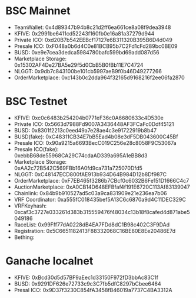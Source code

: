 # BSC Mainnet

- TeamWallet: 0x4d89347b94b8c21d2ff6ea661ce8a08f9dea3948
- KFIVE: 0x2991be6411cd52243f160fb0e16a81a37279d944
- Private ICO: 0xd20B7b542EEBcf17127e6B311320B395B6D4d049
- Presale ICO: 0xF048a0b6d4C0e81BCB95b7C2Fd1cFd289bc0BE09
- BUSD: 0xe9e7cea3dedca5984780bafc599bd69add087d56
- Marketplace Storage: 0x15302AF4De27BA5e29f5d0CbB5B0fBb11E7C4724
- NLGGT: 0x9db7c843100be101cb5997aeB9f0b46D49277266
- OrderMarketplace: 0xc143b0c2dda964f32165d9168216f2ee06fa2870

# BSC Testnet

- KFIVE: 0xc0c6483b254204b0771eF36c0A6680633c4D530e
- Private ICO: 0x5663d7988Fd9007A3436448AF3FCaFc0Ddf45121
- BUSD: 0x8301f2213c0eed49a7e28ae4c3e91722919b8b47
- BUSD(fake): 0xC48311CB34E7bB5Ead4b08e3dF5DB043600C45Bf
- Presale ICO: 0x90a9215a6693BecC019C256e28c8058F9C53067a
- Presale ICO(fake): 0xebbB68de55968CA29C74cdaAD339a695A1eBB8d3
- Marketplace Storage: 0xAA2c72B542C569FBb16A0fd9ca731a725070Dfd5
- NLGGT: 0xC48147ECD800fAE913b934D64B984D12b8Df987C
- OrderMarketplace: 0xF7EB465f3286b7CBcf0c6032B6Fe151D1666C4c7
- AuctionMarketplace: 0xA0CB14D648EFBfaf4f191E6720C113Af83139047
- Chainlink: 0x84b9b910527ad5c03a9ca831909e21e236ea7b06
- VRF Coordinator: 0xa555fC018435bef5A13C6c6870a9d4C11DEC329C
- VRFKeyhash: 0xcaf3c3727e033261d383b315559476f48034c13b18f8cafed4d871abe5049186
- RaceList: 0x99Fff77dA0228dB4EA7FDd8dC1B98c402C3F9DAd
- Registration: 0x5C6651182413F88332068C16BE80E8Ee20486E7d
- Bething: 

# Ganache localnet

- KFIVE: 0xBcd30d5d57BF9aEec1d33150F972fD3bbAc83C1f
- BUSD: 0x9291DF626e72733c9c3C7fb5dfC8297bCbee6464
- Presal ICO: 0x9D37f3230C854fA3458fB46019a7737C4BA3312A
